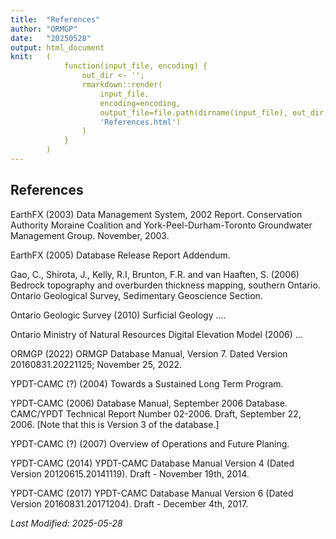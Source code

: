 ```yaml
---
title:  "References"
author: "ORMGP"
date:   "20250528"
output: html_document
knit:   (
            function(input_file, encoding) {
                out_dir <- '';
                rmarkdown::render(
                    input_file,
                    encoding=encoding,
                    output_file=file.path(dirname(input_file), out_dir,
                    'References.html')
                )
            }
        )
---
```


## References

EarthFX (2003)  Data Management System, 2002 Report.  Conservation Authority
Moraine Coalition and York-Peel-Durham-Toronto Groundwater Management Group.
November, 2003.

EarthFX (2005) Database Release Report Addendum.

Gao, C., Shirota, J., Kelly, R.I, Brunton, F.R. and van Haaften, S. (2006)
Bedrock topography and overburden thickness mapping, southern Ontario.
Ontario Geological Survey, Sedimentary Geoscience Section.

Ontario Geologic Survey (2010) Surficial Geology ....

Ontario Ministry of Natural Resources Digital Elevation Model (2006) ...

ORMGP (2022) ORMGP Database Manual, Version 7.  Dated Version
20160831.20221125; November 25, 2022.

YPDT-CAMC (?) (2004) Towards a Sustained Long Term Program.

YPDT-CAMC (2006) Database Manual, September 2006 Database.  CAMC/YPDT
Technical Report Number 02-2006.  Draft, September 22, 2006. [Note that this
is Version 3 of the database.]

YPDT-CAMC (?) (2007) Overview of Operations and Future Planing.

YPDT-CAMC (2014) YPDT-CAMC Database Manual Version 4 (Dated Version
20120615.20141119). Draft - November 19th, 2014.

YPDT-CAMC (2017) YPDT-CAMC Database Manual Version 6 (Dated Version
20160831.20171204).  Draft - December 4th, 2017.

<!--

ApexSQL (2012) ApexSQL Data Diff 2012 - Efficient SQL data compare (2013-09-23).
http://www.apexsql.com/sql_tools_datadiff.aspx

ASTM D2488-93 Unified Soil Classification System.

Bradbury, K.R. and Rothschild, E.R. (1985) A computerized technique for estimating the hydraulic conductivity of aquifers from specific capacity data.  Groundwater, v. 23, p. 240-246.

EarthFX (2012) SiteFX User Guide, Version 12.12.03.01
http://software.earthfx.com/sitefx5/support_files/manual/sitefx_users_guide - Standard Release.pdf (as of 20121217)

ESRI (2017) ArcGIS Enterprise, Version 10.2.  Environmental Systems Research Institute, Redlands, CA.

Eyles and Doughty (1996) An Environmental Database for the City Of Toronto - Phase 1 Report.

Eyles, N, Eyles, C.H., and Miall, A.D., 1983:  Lithofacies types and vertical profile models; an alternative approach to the description and environmental interpretation of glacial diamict and diamictite sequences.  Sedimentology 30, 393-410.

Golder Associates, 1992. Field Procedure Manual, Appendix "A" Field Identification and Classification of Soil, p. A1-A20

Institute of Hydrology.  1980.  Low Flow Studies, Res. Rep. 1.  Institute of Hydrology, Wallingford, U.K.

Jarvis, A., H.I. Reuter, A. Nelson, E. Guevara (2008) Hole-filled SRTM for the globe Version 4, available from the CGIAR-CSI SRTM 90m Database: http://srtm.csi.cgiar.org. 

Latitude Geographics (2017) Geocortex Essentials, Version 4.5.

Miall, A.D., 1978.  Lithofacies types and vertical profile models in braided streams; A summary.  In: Fluvial Sedimentology (ed by A.D. Miall). Memoir Canadian Society Petroleum Geologists, 5, 597-604.

Ministry of Natural Resources (2005) Digital Elevation Model - Version 2.0.0 - Provincial Tiled Dataset.

Ministry of the Environment, Conservation and Parks (2022) Permit to Take Water Database. https://data.ontario.ca/en/dataset/permit-to-take-water.  Accessed 2022-01-26.

Nathan, R.J. and T.A. McMahon.  1990.  Evaluation of automated techniques for base flow and recession analysis.  Water Resources Research, 26 (7), 1465-1473.

Nielsen, M. (2008) SQL Server 2008 Spatial Tools (Shape2SQL, SQLSpatial Query Tool).  http://www.sharpgis.net/page/SQL-Server-2008-Spatial-Tools.aspx. (as of 20121030)

Ontario Ministry of Natural Resources. 2006.  Digital Elevation Model - Version 2.0.0 - Provincial Tiled Dataset (DEM).

Sloto, R.A. and M.Y. Crouse.  1996.  HYSEP: A Computer Program for Streamflow Hydrograph Separation and Analysis.  U.S. Geological Survey, Water Resources Investigations Report 96-4040.

Stack Overflow (2012) SSMA timestamp.  What's it for, how is it used?
http://stackoverflow.com/questions/1756581/ssma-timestamp-whats-it-for-how-is-it-used
(last accessed 2014-07-16).

Virden, W.T., J.S. Warren, T.L. Holcombe, and D.F. Reid (2000) Bathymetry of Lake Ontario CD-ROM, volume G2, version 1, Data Announcement 2000-MGG-01, National Geophysical Data Center, World Data Center for Marine Geology and Geophysics, Boulder.

YPDT-CAMC (2017) YPDT-CAMC Database Manual Version 6 (Dated Version 20160831.20171204).  Draft - December 4th, 2017.

-->

*Last Modified: 2025-05-28*
